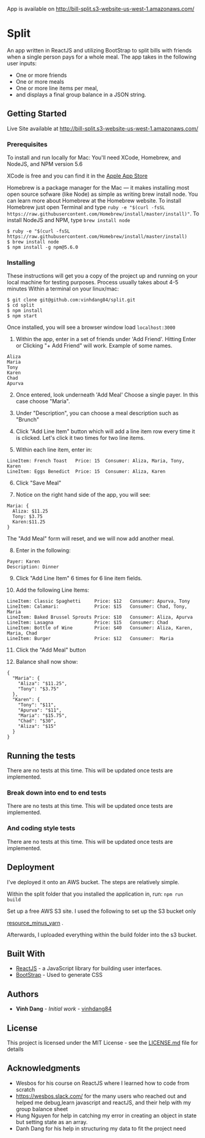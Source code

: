 

App is available on http://bill-split.s3-website-us-west-1.amazonaws.com/

# Split

An app written in ReactJS and utilizing BootStrap to split bills with friends when a single person pays for a whole meal. 
The app takes in the following user inputs:
 * One or more friends
 * One or more meals 
 * One or more line items per meal,
 * and displays a final group balance in a JSON string. 
 


## Getting Started
Live Site available at http://bill-split.s3-website-us-west-1.amazonaws.com/


### Prerequisites
To install and run locally for Mac: 
You'll need XCode, Homebrew, and NodeJS, and NPM version 5.6

XCode is free and you can find it in the 
[Apple App Store](https://itunes.apple.com/us/app/xcode/id497799835?mt=12)

Homebrew is a package manager for the Mac — it makes installing most open source sofware (like Node) as simple as writing brew install node. You can learn more about Homebrew at the Homebrew website. 
To install Homebrew just open Terminal and type `ruby -e "$(curl -fsSL https://raw.githubusercontent.com/Homebrew/install/master/install)"`.
To install NodeJS and NPM, type `brew install node`


```
$ ruby -e "$(curl -fsSL https://raw.githubusercontent.com/Homebrew/install/master/install)
$ brew install node
$ npm install -g npm@5.6.0
```


### Installing
These instructions will get you a copy of the project up and running on your local machine for testing purposes. Process usually takes about 4-5 minutes
Within a terminal on your linux/mac: 
```
$ git clone git@github.com:vinhdang84/split.git
$ cd split
$ npm install
$ npm start
```

Once installed, you will see a browser window load `localhost:3000`

1. Within the app, enter in a set of friends under 'Add Friend'. Hitting Enter or Clicking "+ Add Friend" will work.
Example of some names. 
```
Aliza
Maria
Tony
Karen 
Chad
Apurva
```

2. Once entered, look underneath 'Add Meal'
Choose a single payer. In this case choose "Maria". 

3. Under "Description", you can choose a meal description such as "Brunch"

4. Click "Add Line Item" button which will add a line item row every time it is clicked. Let's click it two times for two line items.

5. Within each line item, enter in: 
```
LineItem: French Toast   Price: 15  Consumer: Aliza, Maria, Tony, Karen
LineItem: Eggs Benedict  Price: 15  Consumer: Aliza, Karen
```

6. Click "Save Meal"

7. Notice on the right hand side of the app, you will see: 
```
Maria: {
  Aliza: $11.25
  Tony: $3.75
  Karen:$11.25
}
```


The "Add Meal" form will reset, and we will now add another meal. 

8. Enter in the following: 
```
Payer: Karen
Description: Dinner
``` 

9. Click "Add Line Item" 6 times for 6 line item fields. 

10. Add the following Line Items:
```
LineItem: Classic Spaghetti     Price: $12   Consumer: Apurva, Tony
LineItem: Calamari:             Price: $15   Consumer: Chad, Tony, Maria
LineItem: Baked Brussel Sprouts Price: $10   Consumer: Aliza, Apurva
LineItem: Lasagna               Price: $15   Consumer: Chad
LineItem: Bottle of Wine        Price: $40   Consumer: Aliza, Karen, Maria, Chad
LineItem: Burger                Price: $12   Consumer:  Maria
```

11. Click the "Add Meal" button

12. Balance shall now show: 
```
{
  "Maria": {
    "Aliza": "$11.25",
    "Tony": "$3.75"
  },
  "Karen": {
    "Tony": "$11",
    "Apurva": "$11",
    "Maria": "$15.75",
    "Chad": "$30",
    "Aliza": "$15"
  }
}
```

## Running the tests

There are no tests at this time. This will be updated once tests are implemented. 

### Break down into end to end tests

There are no tests at this time. This will be updated once tests are implemented. 


### And coding style tests

There are no tests at this time. This will be updated once tests are implemented. 

## Deployment

I've deployed it onto an AWS bucket. The steps are relatively simple. 

Within the split folder that you installed the application in, run: 
`npm run build`

Set up a free AWS S3 site. I used the following to set up the S3 bucket only

[resource_minus_yarn](https://hackernoon.com/how-to-deploy-a-live-reactjs-redux-website-in-under-10-minutes-cadf73cfc75a)
.

Afterwards, I uploaded everything within the build folder into the s3 bucket.

## Built With

* [ReactJS](https://reactjs.org/) - a JavaScript library for building user interfaces.
* [BootStrap](http://getbootstrap.com/) - Used to generate CSS 



## Authors

* **Vinh Dang** - *Initial work* - [vinhdang84](https://github.com/vinhdang84)

## License

This project is licensed under the MIT License - see the [LICENSE.md](LICENSE.md) file for details

## Acknowledgments

* Wesbos for his course on ReactJS where I learned how to code from scratch
* https://wesbos.slack.com/ for the many users who reached out and helped me debug,learn javascript and reactJS, and their help with my group balance sheet
* Hung Nguyen for help in catching my error in creating an object in state but setting state as an array.
* Danh Dang for his help in structuring my data to fit the project need
